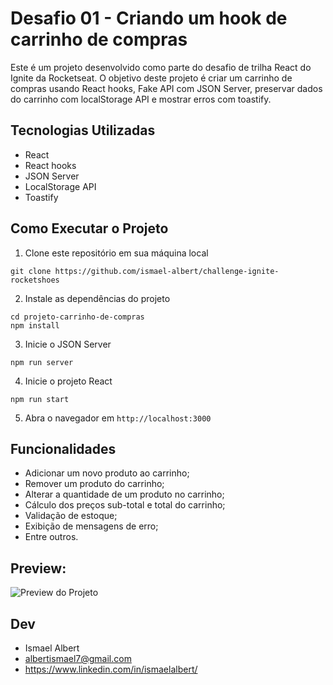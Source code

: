 # Desafio 01 - Criando um hook de carrinho de compras

Este é um projeto desenvolvido como parte do desafio de trilha React do Ignite da Rocketseat. O objetivo deste projeto é criar um carrinho de compras usando React hooks, Fake API com JSON Server, preservar dados do carrinho com localStorage API e mostrar erros com toastify.

## Tecnologias Utilizadas

- React
- React hooks
- JSON Server
- LocalStorage API
- Toastify

## Como Executar o Projeto

1. Clone este repositório em sua máquina local
```
git clone https://github.com/ismael-albert/challenge-ignite-rocketshoes
```


2. Instale as dependências do projeto
```
cd projeto-carrinho-de-compras
npm install
```


3. Inicie o JSON Server
```
npm run server
```


4. Inicie o projeto React
```
npm run start
```

5. Abra o navegador em `http://localhost:3000`

## Funcionalidades

- Adicionar um novo produto ao carrinho;
- Remover um produto do carrinho;
- Alterar a quantidade de um produto no carrinho;
- Cálculo dos preços sub-total e total do carrinho;
- Validação de estoque;
- Exibição de mensagens de erro;
- Entre outros.

## Preview:
![Preview do Projeto](./preview.gif)

## Dev

- Ismael Albert
- albertismael7@gmail.com
- https://www.linkedin.com/in/ismaelalbert/
